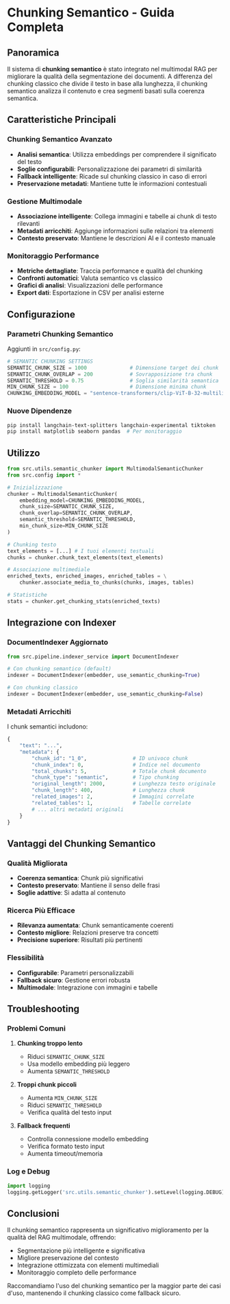 # Chunking Semantico - Guida Completa

## Panoramica

Il sistema di **chunking semantico** è stato integrato nel multimodal RAG per migliorare la qualità della segmentazione dei documenti. A differenza del chunking classico che divide il testo in base alla lunghezza, il chunking semantico analizza il contenuto e crea segmenti basati sulla coerenza semantica.

## Caratteristiche Principali

### Chunking Semantico Avanzato
- **Analisi semantica**: Utilizza embeddings per comprendere il significato del testo
- **Soglie configurabili**: Personalizzazione dei parametri di similarità
- **Fallback intelligente**: Ricade sul chunking classico in caso di errori
- **Preservazione metadati**: Mantiene tutte le informazioni contestuali

### Gestione Multimodale
- **Associazione intelligente**: Collega immagini e tabelle ai chunk di testo rilevanti
- **Metadati arricchiti**: Aggiunge informazioni sulle relazioni tra elementi
- **Contesto preservato**: Mantiene le descrizioni AI e il contesto manuale

### Monitoraggio Performance
- **Metriche dettagliate**: Traccia performance e qualità del chunking
- **Confronti automatici**: Valuta semantico vs classico
- **Grafici di analisi**: Visualizzazioni delle performance
- **Export dati**: Esportazione in CSV per analisi esterne

## Configurazione

### Parametri Chunking Semantico

Aggiunti in `src/config.py`:

```python
# SEMANTIC CHUNKING SETTINGS
SEMANTIC_CHUNK_SIZE = 1000              # Dimensione target dei chunk
SEMANTIC_CHUNK_OVERLAP = 200            # Sovrapposizione tra chunk
SEMANTIC_THRESHOLD = 0.75               # Soglia similarità semantica
MIN_CHUNK_SIZE = 100                    # Dimensione minima chunk
CHUNKING_EMBEDDING_MODEL = "sentence-transformers/clip-ViT-B-32-multilingual-v1"
```

### Nuove Dipendenze

```bash
pip install langchain-text-splitters langchain-experimental tiktoken
pip install matplotlib seaborn pandas  # Per monitoraggio
```

## Utilizzo


```python
from src.utils.semantic_chunker import MultimodalSemanticChunker
from src.config import *

# Inizializzazione
chunker = MultimodalSemanticChunker(
    embedding_model=CHUNKING_EMBEDDING_MODEL,
    chunk_size=SEMANTIC_CHUNK_SIZE,
    chunk_overlap=SEMANTIC_CHUNK_OVERLAP,
    semantic_threshold=SEMANTIC_THRESHOLD,
    min_chunk_size=MIN_CHUNK_SIZE
)

# Chunking testo
text_elements = [...] # I tuoi elementi testuali
chunks = chunker.chunk_text_elements(text_elements)

# Associazione multimediale
enriched_texts, enriched_images, enriched_tables = \
    chunker.associate_media_to_chunks(chunks, images, tables)

# Statistiche
stats = chunker.get_chunking_stats(enriched_texts)
```


## Integrazione con Indexer

### DocumentIndexer Aggiornato

```python
from src.pipeline.indexer_service import DocumentIndexer

# Con chunking semantico (default)
indexer = DocumentIndexer(embedder, use_semantic_chunking=True)

# Con chunking classico
indexer = DocumentIndexer(embedder, use_semantic_chunking=False)
```

### Metadati Arricchiti

I chunk semantici includono:

```python
{
    "text": "...",
    "metadata": {
        "chunk_id": "1_0",               # ID univoco chunk
        "chunk_index": 0,                # Indice nel documento
        "total_chunks": 5,               # Totale chunk documento
        "chunk_type": "semantic",        # Tipo chunking
        "original_length": 2000,         # Lunghezza testo originale
        "chunk_length": 400,             # Lunghezza chunk
        "related_images": 2,             # Immagini correlate
        "related_tables": 1,             # Tabelle correlate
        # ... altri metadati originali
    }
}
```

## Vantaggi del Chunking Semantico

### Qualità Migliorata
- **Coerenza semantica**: Chunk più significativi
- **Contesto preservato**: Mantiene il senso delle frasi
- **Soglie adattive**: Si adatta al contenuto

### Ricerca Più Efficace
- **Rilevanza aumentata**: Chunk semanticamente coerenti
- **Contesto migliore**: Relazioni preserve tra concetti
- **Precisione superiore**: Risultati più pertinenti

### Flessibilità
- **Configurabile**: Parametri personalizzabili
- **Fallback sicuro**: Gestione errori robusta
- **Multimodale**: Integrazione con immagini e tabelle

## Troubleshooting

### Problemi Comuni

1. **Chunking troppo lento**
   - Riduci `SEMANTIC_CHUNK_SIZE`
   - Usa modello embedding più leggero
   - Aumenta `SEMANTIC_THRESHOLD`

2. **Troppi chunk piccoli**
   - Aumenta `MIN_CHUNK_SIZE`
   - Riduci `SEMANTIC_THRESHOLD`
   - Verifica qualità del testo input

3. **Fallback frequenti**
   - Controlla connessione modello embedding
   - Verifica formato testo input
   - Aumenta timeout/memoria

### Log e Debug

```python
import logging
logging.getLogger('src.utils.semantic_chunker').setLevel(logging.DEBUG)
```

## Conclusioni

Il chunking semantico rappresenta un significativo miglioramento per la qualità del RAG multimodale, offrendo:

- Segmentazione più intelligente e significativa
- Migliore preservazione del contesto
- Integrazione ottimizzata con elementi multimediali
- Monitoraggio completo delle performance

Raccomandiamo l'uso del chunking semantico per la maggior parte dei casi d'uso, mantenendo il chunking classico come fallback sicuro.
